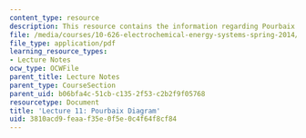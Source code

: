 ```yaml
---
content_type: resource
description: This resource contains the information regarding Pourbaix Diagram.
file: /media/courses/10-626-electrochemical-energy-systems-spring-2014/3810acd9feaaf35e0f5e0c4f64f8cf84_MIT10_626S14_Lec11.pdf
file_type: application/pdf
learning_resource_types:
- Lecture Notes
ocw_type: OCWFile
parent_title: Lecture Notes
parent_type: CourseSection
parent_uid: b06bfa4c-51cb-c135-2f53-c2b2f9f05768
resourcetype: Document
title: 'Lecture 11: Pourbaix Diagram'
uid: 3810acd9-feaa-f35e-0f5e-0c4f64f8cf84
---
```

